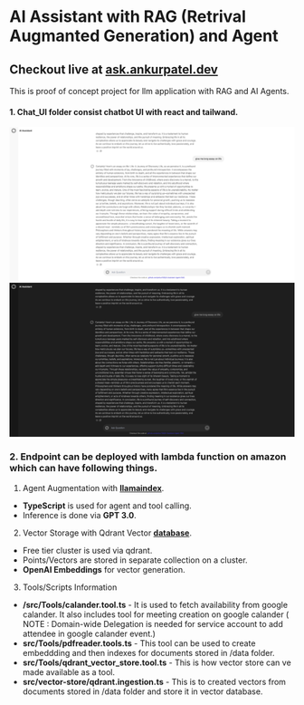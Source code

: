 # AI Assistant with RAG (Retrival Augmanted Generation) and Agent

## Checkout live at  [ask.ankurpatel.dev](https://ask.ankurpatel.dev/)

<p>This is proof of concept project for llm application with RAG and AI Agents.</p>

#### 1. Chat_UI folder consist chatbot UI with react and tailwand. 

![Light Theme!](/Pictures/white.png)
![Dark Theme!](/Pictures/dark.png)

### 2. Endpoint can be deployed with lambda function on amazon which can have following things.

1. Agent Augmentation with **[llamaindex](https://www.llamaindex.ai)**.

- **TypeScript** is used for agent and tool calling.
- Inference is done via **GPT 3.0**.

2. Vector Storage with Qdrant Vector **[database](https://qdrant.tech)**.
- Free tier cluster is used via qdrant.
- Points/Vectors are stored in separate collection on a cluster.
- **OpenAI Embeddings** for vector generation.

3. Tools/Scripts Information
- **/src/Tools/calander.tool.ts** - It is used to fetch availability from google calander. It also includes tool for meeting creation on google calander ( NOTE : Domain-wide Delegation is needed for service account to add attendee in google calander event.)
- **src/Tools/pdfreader.tools.ts** - This tool can be used to create embeddding and then indexes for documents stored in /data folder.
- **src/Tools/qdrant_vector_store.tool.ts** - This is how vector store can ve made available as a tool.
- **src/vector-store/qdrant.ingestion.ts** - This is to created vectors from documents stored in /data folder and store it in vector database.